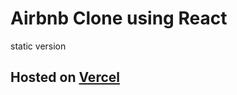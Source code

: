# Airbnb Clone using React
static version
## Hosted on [Vercel](https://airbnb-clone-rho-puce-63.vercel.app/)
